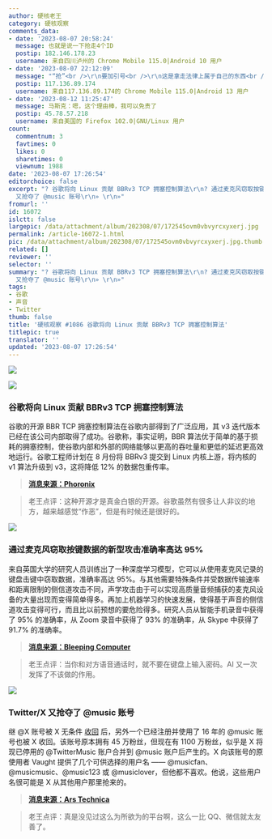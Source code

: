 ```yaml
---
author: 硬核老王
category: 硬核观察
comments_data:
- date: '2023-08-07 20:58:24'
  message: 也就是说一下抢走4个ID
  postip: 182.146.178.23
  username: 来自四川泸州的 Chrome Mobile 115.0|Android 10 用户
- date: '2023-08-07 22:12:09'
  message: "“抢”<br />\r\n要加引号<br />\r\n这是拿走法律上属于自己的东西<br />\r\n<br />\r\n也像很多编程语言里的保留字一样，它们属于语言本身，不被用户定义。"
  postip: 117.136.89.174
  username: 来自117.136.89.174的 Chrome Mobile 115.0|Android 13 用户
- date: '2023-08-12 11:25:47'
  message: 马斯克：嗯，这个理由棒，我可以免责了
  postip: 45.78.57.218
  username: 来自美国的 Firefox 102.0|GNU/Linux 用户
count:
  commentnum: 3
  favtimes: 0
  likes: 0
  sharetimes: 0
  viewnum: 1988
date: '2023-08-07 17:26:54'
editorchoice: false
excerpt: "? 谷歌将向 Linux 贡献 BBRv3 TCP 拥塞控制算法\r\n? 通过麦克风窃取按键数据的新型攻击准确率高达 95%\r\n? Twitter/X
  又抢夺了 @music 账号\r\n» \r\n»"
fromurl: ''
id: 16072
islctt: false
largepic: /data/attachment/album/202308/07/172545ovm0vbvyrcxyxerj.jpg
permalink: /article-16072-1.html
pic: /data/attachment/album/202308/07/172545ovm0vbvyrcxyxerj.jpg.thumb.jpg
related: []
reviewer: ''
selector: ''
summary: "? 谷歌将向 Linux 贡献 BBRv3 TCP 拥塞控制算法\r\n? 通过麦克风窃取按键数据的新型攻击准确率高达 95%\r\n? Twitter/X
  又抢夺了 @music 账号\r\n» \r\n»"
tags:
- 谷歌
- 声音
- Twitter
thumb: false
title: '硬核观察 #1086 谷歌将向 Linux 贡献 BBRv3 TCP 拥塞控制算法'
titlepic: true
translator: ''
updated: '2023-08-07 17:26:54'
---
```


![](/data/attachment/album/202308/07/172545ovm0vbvyrcxyxerj.jpg)


![](/data/attachment/album/202308/07/172558hqtmjuz6pmwj4smj.jpg)


### 谷歌将向 Linux 贡献 BBRv3 TCP 拥塞控制算法


谷歌的开源 BBR TCP 拥塞控制算法在谷歌内部得到了广泛应用，其 v3 迭代版本已经在该公司内部取得了成功。谷歌称，事实证明，BBR 算法优于简单的基于损耗的拥塞控制，使谷歌内部和外部的网络能够以更高的吞吐量和更低的延迟更高效地运行。谷歌工程师计划在 8 月份将 BBRv3 提交到 Linux 内核上游，将内核的 v1 算法升级到 v3，这将降低 12% 的数据包重传率。



> 
> **[消息来源：Phoronix](https://www.phoronix.com/news/Google-BBRv3-Linux)**
> 
> 
> 



> 
> 老王点评：这种开源才是真金白银的开源。谷歌虽然有很多让人非议的地方，越来越感觉“作恶”，但是有时候还是很好的。
> 
> 
> 


![](/data/attachment/album/202308/07/172611i6ee878e605sj67y.jpg)


### 通过麦克风窃取按键数据的新型攻击准确率高达 95%


来自英国大学的研究人员训练出了一种深度学习模型，它可以从使用麦克风记录的键盘击键中窃取数据，准确率高达 95%。与其他需要特殊条件并受数据传输速率和距离限制的侧信道攻击不同，声学攻击由于可以实现高质量音频捕获的麦克风设备的大量出现而变得简单得多。再加上机器学习的快速发展，使得基于声音的侧信道攻击变得可行，而且比以前预想的要危险得多。研究人员从智能手机录音中获得了 95% 的准确率，从 Zoom 录音中获得了 93% 的准确率，从 Skype 中获得了 91.7% 的准确率。



> 
> **[消息来源：Bleeping Computer](https://www.bleepingcomputer.com/news/security/new-acoustic-attack-steals-data-from-keystrokes-with-95-percent-accuracy/)**
> 
> 
> 



> 
> 老王点评：当你和对方语音通话时，就不要在键盘上输入密码。AI 又一次发挥了不该做的作用。
> 
> 
> 


![](/data/attachment/album/202308/07/172627d1nn6ln5q61qiz3n.jpg)


### Twitter/X 又抢夺了 @music 账号


继 @X 账号被 X 无条件 [收回](/article-16039-1.html) 后，另外一个已经注册并使用了 16 年的 @music 账号也被 X 收回。该账号原本拥有 45 万粉丝，但现在有 1100 万粉丝，似乎是 X 将现已停用的 @TwitterMusic 账户合并到 @music 账户后产生的。X 向该账号的原使用者 Vaught 提供了几个可供选择的用户名 —— @musicfan、@musicmusic、@music123 或 @musiclover，但他都不喜欢。他说，这些用户名很可能是 X 从其他用户那里抢来的。



> 
> **[消息来源：Ars Technica](https://arstechnica.com/tech-policy/2023/08/x-user-super-pissed-that-musk-ordered-takeover-of-his-music-account/)**
> 
> 
> 



> 
> 老王点评：真是没见过这么为所欲为的平台啊，这么一比 QQ、微信就太友善了。
> 
> 
>
